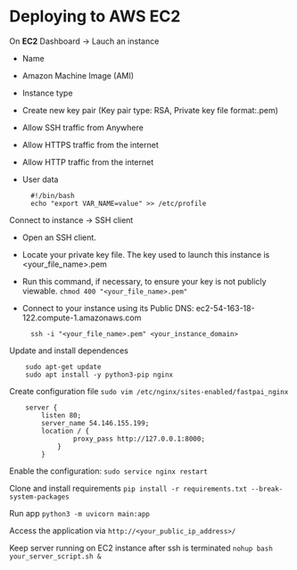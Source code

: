 # Deploying to AWS EC2

On **EC2** Dashboard -> Lauch an instance

- Name
- Amazon Machine Image (AMI)
- Instance type
- Create new key pair (Key pair type: RSA, Private key file format:.pem)
- Allow SSH traffic from Anywhere
- Allow HTTPS traffic from the internet
- Allow HTTP traffic from the internet
- User data

        #!/bin/bash
        echo "export VAR_NAME=value" >> /etc/profile


Connect to instance -> SSH client

- Open an SSH client.
- Locate your private key file. The key used to launch this instance is <your_file_name>.pem
- Run this command, if necessary, to ensure your key is not publicly viewable. `chmod 400 "<your_file_name>.pem"`
- Connect to your instance using its Public DNS:
ec2-54-163-18-122.compute-1.amazonaws.com

        ssh -i "<your_file_name>.pem" <your_instance_domain>

Update and install dependences

        sudo apt-get update
        sudo apt install -y python3-pip nginx

Create configuration file `sudo vim /etc/nginx/sites-enabled/fastpai_nginx`

        server {
            listen 80;
            server_name 54.146.155.199;
            location / {
                    proxy_pass http://127.0.0.1:8000;
                }       
            }

Enable the configuration: `sudo service nginx restart`

Clone and install requirements `pip install -r requirements.txt --break-system-packages`

Run app `python3 -m uvicorn main:app`

Access the application via `http://<your_public_ip_address>/`

Keep server running on EC2 instance after ssh is terminated `nohup bash your_server_script.sh &`